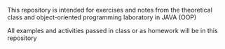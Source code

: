 This repository is intended for exercises and notes from the theoretical class and object-oriented programming laboratory in JAVA (OOP)

All examples and activities passed in class or as homework will be in this repository